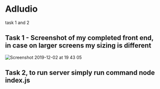 # Adludio
task 1 and 2



## Task 1 - Screenshot of my completed front end, in case on larger screens my sizing is different
![Screenshot 2019-12-02 at 19 43 05](https://user-images.githubusercontent.com/43890120/69989722-2dde8400-153c-11ea-9b94-3bfcb28d0acd.png)


## Task 2, to run server simply run command node index.js
